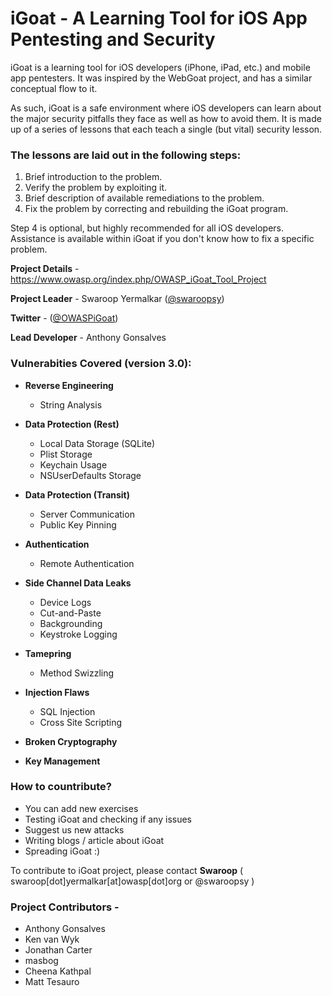 # iGoat - A Learning Tool for iOS App Pentesting and Security #

iGoat is a learning tool for iOS developers (iPhone, iPad, etc.) and mobile app pentesters. It was inspired by the WebGoat project, and has a similar conceptual flow to it.

As such, iGoat is a safe environment where iOS developers can learn about the major security pitfalls they face as well as how to avoid them. It is made up of a series of lessons that each teach a single (but vital) security lesson.

### The lessons are laid out in the following steps: ###

1. Brief introduction to the problem.
1. Verify the problem by exploiting it.
1. Brief description of available remediations to the problem.
1. Fix the problem by correcting and rebuilding the iGoat program.

Step 4 is optional, but highly recommended for all iOS developers. Assistance is available within iGoat if you don't know how to fix a specific problem.

__Project Details__ - https://www.owasp.org/index.php/OWASP_iGoat_Tool_Project

__Project Leader__ - Swaroop Yermalkar ([@swaroopsy](https://twitter.com/swaroopsy?lang=en))

__Twitter__ - ([@OWASPiGoat](https://twitter.com/owaspigoat?lang=en))

__Lead Developer__ - Anthony Gonsalves

### Vulnerabities Covered (version 3.0): ###
* __Reverse Engineering__
  * String Analysis
  
* __Data Protection (Rest)__
  * Local Data Storage (SQLite)
  * Plist Storage
  * Keychain Usage
  * NSUserDefaults Storage
  
* __Data Protection (Transit)__
  * Server Communication
  * Public Key Pinning
  
* __Authentication__
  * Remote Authentication
  
* __Side Channel Data Leaks__
  * Device Logs
  * Cut-and-Paste
  * Backgrounding
  * Keystroke Logging
  
* __Tamepring__ 
  * Method Swizzling
  
* __Injection Flaws__
  * SQL Injection
  * Cross Site Scripting
  
* __Broken Cryptography__
* __Key Management__

### How to countribute? ###
* You can add new exercises
* Testing iGoat and checking if any issues
* Suggest us new attacks
* Writing blogs / article about iGoat
* Spreading iGoat :)

To contribute to iGoat project, please contact __Swaroop__ ( swaroop[dot]yermalkar[at]owasp[dot]org or @swaroopsy )

### Project Contributors - ###
* Anthony Gonsalves
* Ken van Wyk
* Jonathan Carter
* masbog
* Cheena Kathpal
* Matt Tesauro
